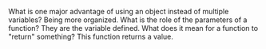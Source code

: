 What is one major advantage of using an object instead of multiple variables?
  Being more organized.
What is the role of the parameters of a function?
  They are the variable defined.
What does it mean for a function to "return" something?
  This function returns a value.
